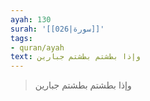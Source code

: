 ```yaml
---
ayah: 130
surah: '[[026|سورة]]'
tags:
- quran/ayah
text: وإذا بطشتم بطشتم جبارين
---
```

> وإذا بطشتم بطشتم جبارين

